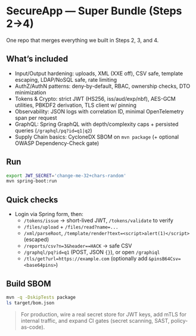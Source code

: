 # SecureApp — Super Bundle (Steps 2→4)

One repo that merges everything we built in Steps 2, 3, and 4.

## What’s included
- Input/Output hardening: uploads, XML (XXE off), CSV safe, template escaping, LDAP/NoSQL safe, rate limiting
- AuthZ/AuthN patterns: deny-by-default, RBAC, ownership checks, DTO minimization
- Tokens & Crypto: strict JWT (HS256, iss/aud/exp/nbf), AES-GCM utilities, PBKDF2 derivation, TLS client w/ pinning
- Observability: JSON logs with correlation ID, minimal OpenTelemetry span per request
- GraphQL: Spring GraphQL with depth/complexity caps + persisted queries (`/graphql/pq?id=q1|q2`)
- Supply Chain basics: CycloneDX SBOM on `mvn package` (+ optional OWASP Dependency-Check gate)

## Run
```bash
export JWT_SECRET='change-me-32+chars-random'
mvn spring-boot:run
```

## Quick checks
- Login via Spring form, then:
  - `/tokens/issue` → short-lived JWT, `/tokens/validate` to verify
  - `/files/upload` + `/files/read?name=...`
  - `/xml/parseRoot`, `/template/render?text=<script>alert(1)</script>` (escaped)
  - `/reports/csv?n=3&header==HACK` → safe CSV
  - `/graphql/pq?id=q1` (POST, JSON `{}`), or open `/graphiql`
  - `/tls/get?url=https://example.com` (optionally add `&pinsB64Csv=<base64pins>`)

## Build SBOM
```bash
mvn -q -DskipTests package
ls target/bom.json
```

> For production, wire a real secret store for JWT keys, add mTLS for internal traffic, and expand CI gates (secret scanning, SAST, policy-as-code).
